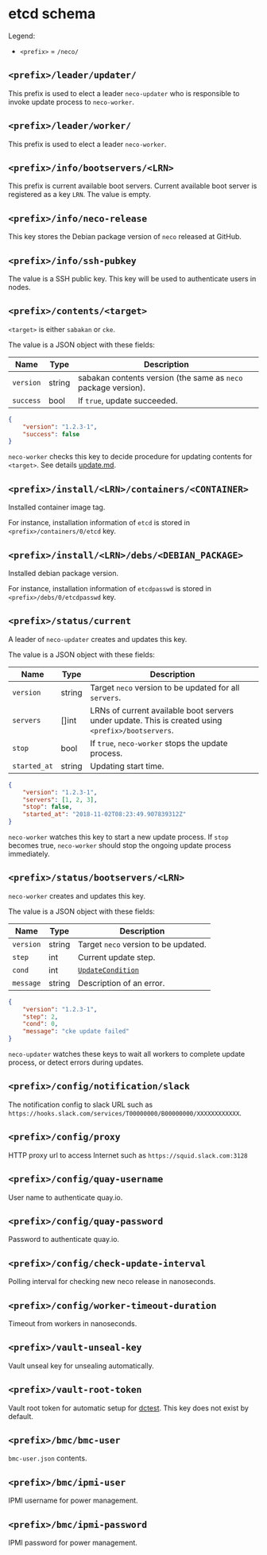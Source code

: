 etcd schema
===========

Legend:
* `<prefix>` = `/neco/`

## `<prefix>/leader/updater/`

This prefix is used to elect a leader `neco-updater` who is responsible to invoke
update process to `neco-worker`.

## `<prefix>/leader/worker/`

This prefix is used to elect a leader `neco-worker`.

## `<prefix>/info/bootservers/<LRN>`

This prefix is current available boot servers. Current available boot server is
registered as a key `LRN`.  The value is empty.

## `<prefix>/info/neco-release`

This key stores the Debian package version of `neco` released at GitHub.

## `<prefix>/info/ssh-pubkey`

The value is a SSH public key.  This key will be used to authenticate
users in nodes.

## `<prefix>/contents/<target>`

`<target>` is either `sabakan` or `cke`.

The value is a JSON object with these fields:

Name      | Type   | Description
----      | ----   | -----------
`version` | string | sabakan contents version (the same as `neco` package version).
`success` | bool   | If `true`, update succeeded.

```json
{
    "version": "1.2.3-1",
    "success": false
}
```

`neco-worker` checks this key to decide procedure for updating contents for `<target>`.
See details [update.md](update.md#sabakan-contents-eg-container-images-os-images-and-ignitions).

## `<prefix>/install/<LRN>/containers/<CONTAINER>`

Installed container image tag.

For instance, installation information of `etcd` is stored in
`<prefix>/containers/0/etcd` key.

## `<prefix>/install/<LRN>/debs/<DEBIAN_PACKAGE>`

Installed debian package version.

For instance, installation information of `etcdpasswd` is stored in
`<prefix>/debs/0/etcdpasswd` key.

## `<prefix>/status/current`

A leader of `neco-updater` creates and updates this key.

The value is a JSON object with these fields:

Name         | Type   | Description
----         | ----   | -----------
`version`    | string | Target `neco` version to be updated for all `servers`.
`servers`    | []int  | LRNs of current available boot servers under update. This is created using `<prefix>/bootservers`.
`stop`       | bool   | If `true`, `neco-worker` stops the update process.
`started_at` | string | Updating start time.

```json
{
    "version": "1.2.3-1",
    "servers": [1, 2, 3],
    "stop": false,
    "started_at": "2018-11-02T08:23:49.907839312Z"
}
```

`neco-worker` watches this key to start a new update process.
If `stop` becomes true, `neco-worker` should stop the ongoing update process immediately.

## `<prefix>/status/bootservers/<LRN>`

`neco-worker` creates and updates this key.

The value is a JSON object with these fields:

Name      | Type   | Description
----      | ----   | -----------
`version` | string | Target `neco` version to be updated.
`step`    | int    | Current update step.
`cond`    | int    | [`UpdateCondition`](https://godoc.org/github.com/cybozu-go/neco#UpdateCondition)
`message` | string | Description of an error.

```json
{
    "version": "1.2.3-1",
    "step": 2,
    "cond": 0,
    "message": "cke update failed"
}
```

`neco-updater` watches these keys to wait all workers to complete update process,
or detect errors during updates.

## `<prefix>/config/notification/slack`

The notification config to slack URL such as `https://hooks.slack.com/services/T00000000/B00000000/XXXXXXXXXXXX`.

## `<prefix>/config/proxy`

HTTP proxy url to access Internet such as `https://squid.slack.com:3128`

## `<prefix>/config/quay-username`

User name to authenticate quay.io.

## `<prefix>/config/quay-password`

Password to authenticate quay.io.

## `<prefix>/config/check-update-interval`

Polling interval for checking new neco release in nanoseconds.

## `<prefix>/config/worker-timeout-duration`

Timeout from workers in nanoseconds.

## `<prefix>/vault-unseal-key`

Vault unseal key for unsealing automatically.

## `<prefix>/vault-root-token`

Vault root token for automatic setup for [dctest](../dctest/).
This key does not exist by default.

## `<prefix>/bmc/bmc-user`

`bmc-user.json` contents.

## `<prefix>/bmc/ipmi-user`

IPMI username for power management.

## `<prefix>/bmc/ipmi-password`

IPMI password for power management.
